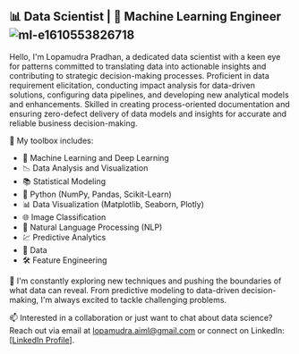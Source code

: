 ## 📊 Data Scientist | 🧬 Machine Learning Engineer![ml-e1610553826718](https://github.com/user-attachments/assets/7d899c6c-dd60-4251-90a3-143a0c036cc1)

Hello, I'm Lopamudra Pradhan, a dedicated data scientist with a keen eye for patterns committed to translating data into actionable insights and contributing to strategic decision-making processes. Proficient in data requirement elicitation, conducting impact analysis for data-driven solutions, configuring data pipelines, and developing new analytical models and enhancements. Skilled in creating process-oriented documentation and ensuring zero-defect delivery of data models and insights for accurate and reliable business decision-making.

🔬 My toolbox includes:

- 🤖 Machine Learning and Deep Learning
- 📉 Data Analysis and Visualization
- 📚 Statistical Modeling
- 🐍 Python (NumPy, Pandas, Scikit-Learn)
- 📊 Data Visualization (Matplotlib, Seaborn, Plotly)
- 🌐 Image Classification
- 🧠 Natural Language Processing (NLP)
- 💹 Predictive Analytics
- 📡 Data
- 🛠 Feature Engineering

🌱 I'm constantly exploring new techniques and pushing the boundaries of what data can reveal. From predictive modeling to data-driven decision-making, I'm always excited to tackle challenging problems.

📫 Interested in a collaboration or just want to chat about data science? Reach out via email at lopamudra.aiml@gmail.com or connect on LinkedIn: [[LinkedIn Profile](https://www.linkedin.com/in/lopamudra-pradhan-76a69b21)].

<!--
**Lopa0007/Lopa0007** is a ✨ _special_ ✨ repository because its `README.md` (this file) appears on your GitHub profile.



Here are some ideas to get you started:

- 🔭 I’m currently working on ...
- 🌱 I’m currently learning ...
- 👯 I’m looking to collaborate on ...
- 🤔 I’m looking for help with ...
- 💬 Ask me about ...
- 📫 How to reach me: ...
- 😄 Pronouns: ...
- ⚡ Fun fact: ...
-->
